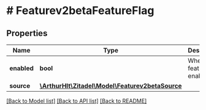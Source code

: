 # # Featurev2betaFeatureFlag

## Properties

Name | Type | Description | Notes
------------ | ------------- | ------------- | -------------
**enabled** | **bool** | Whether a feature is enabled. | [optional]
**source** | [**\ArthurHlt\Zitadel\Model\Featurev2betaSource**](Featurev2betaSource.md) |  | [optional]

[[Back to Model list]](../../README.md#models) [[Back to API list]](../../README.md#endpoints) [[Back to README]](../../README.md)
